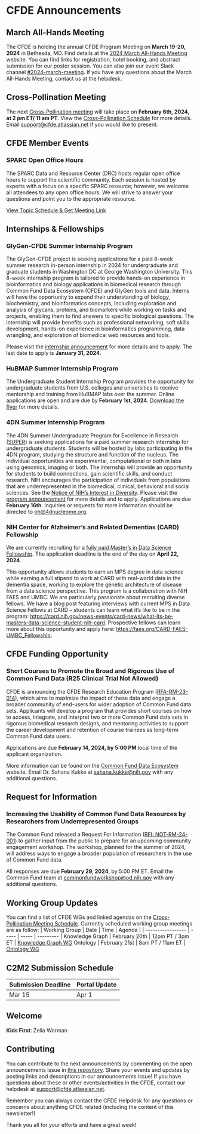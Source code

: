 # CFDE Announcements

## March All-Hands Meeting
The CFDE is holding the annual CFDE Program Meeting on **March 19-20, 2024** in Bethesda, MD. Find details at the [2024 March All-Hands Meeting](https://nih-cfde.github.io/2024-march-all-hands-meeting/) website. You can find links for registration, hotel booking, and abstract submission for our poster session. You can also join our event Slack channel [#2024-march-meeting](https://join.slack.com/share/enQtNjQ2NzI1ODAzMzI1NS04NjIyMTRmMDA1MWVjYzcwZGIwNWFhYTVkNDUxYjMyMTQzMWMxYjA2YjY1ODkyNWI0ZGUzNjhjNGViMWQ1MWM0). If you have any questions about the March All-Hands Meeting, contact us at the helpdesk.

## Cross-Pollination Meeting
The next [Cross-Pollination meeting](https://docs.google.com/document/d/1iHMcU895gDwjohK6rNlcK4Gzc6p91bVepN2xsjFps_I/edit?usp=sharing) will take place on **February 6th, 2024, at 2 pm ET/ 11 am PT**. View the [Cross-Pollination Schedule](https://docs.google.com/spreadsheets/d/1hQAeOLkivUZZnwZ_KxfGw3neezMaWbrPk9nnFiKfQGA/edit?usp=sharing) for more details. Email [support@cfde.atlassian.net](mailto:support@cfde.atlassian.net) if you would like to present.

## CFDE Member Events

### SPARC Open Office Hours
The SPARC Data and Resource Center (DRC) hosts regular open office hours to support the scientific community. Each session is hosted by experts with a focus on a specific SPARC resource; however, we welcome all attendees to any open office hours. We will strive to answer your questions and point you to the appropriate resource.

[View Topic Schedule & Get Meeting Link](https://docs.sparc.science/docs/sparc-drc-open-office-hours)

## Internships & Fellowships

### GlyGen-CFDE Summer Internship Program
The GlyGen-CFDE project is seeking applications for a paid 8-week summer research in-person internship in 2024 for undergraduate and graduate students in Washington DC at George Washington University. This 8-week internship program is tailored to provide hands-on experience in bioinformatics and biology applications in biomedical research through Common Fund Data Ecosystem (CFDE) and GlyGen tools and data. Interns will have the opportunity to expand their understanding of biology, biochemistry, and bioinformatics concepts, including exploration and analysis of glycans, proteins, and biomarkers while working on tasks and projects, enabling them to find answers to specific biological questions. The internship will provide benefits such as professional networking, soft skills development, hands-on experience in bioinformatics programming, data wrangling, and exploration of biomedical web resources and tools. 

Please visit the [internship announcement](https://wiki.glygen.org/index.php?title=GlyGen_Internships%2FGlyGen-CFDE_Summer_2024_Internship_Program_Announcement) for more details and to apply. The last date to apply is **January 31, 2024**.

### HuBMAP Summer Internship Program
The Undergraduate Student Internship Program provides the opportunity for undergraduate students from U.S. colleges and universities to receive mentorship and training from HuBMAP labs over the summer. Online applications are open and are due by **February 1st, 2024**. [Download the flyer](https://github.com/nih-cfde/announcements/files/13209400/HuBMAP.Internship.Flyer.pdf) for more details.

### 4DN Summer Internship Program
The 4DN Summer Undergraduate Program for Excellence in Research ([SUPER](https://www.4dnucleome.org/internship/)) is seeking applications for a paid summer research internship for undergraduate students. Students will be hosted by labs participating in the 4DN program, studying the structure and function of the nucleus. The individual opportunities are experimental, computational or both in labs using genomics, imaging or both. The internship will provide an opportunity for students to build connections, gain scientific skills, and conduct research. NIH encourages the participation of individuals from populations that are underrepresented in the biomedical, clinical, behavioral and social sciences. See the [Notice of NIH’s Interest in Diversity](https://grants.nih.gov/grants/guide/notice-files/NOT-OD-20-031.html). Please visit the [program announcement](https://www.4dnucleome.org/internship/) for more details and to apply. Applications are due **February 16th**. Inquiries or requests for more information should be directed to [oh@4dnucleome.org](mailto:oh@4dnucleome.org).

### NIH Center for Alzheimer’s and Related Dementias (CARD) Fellowship
We are currently recruiting for a [fully paid Master’s in Data Science Fellowship](https://card.nih.gov/job-training-opportunities/training-opportunities/data-science-masters). The application deadline is the end of the day on **April 22, 2024**.

This opportunity allows students to earn an MPS degree in data science while earning a full stipend to work at CARD with real-world data in the dementia space, working to explore the genetic architecture of disease from a data science perspective. This program is a collaboration with NIH FAES and UMBC. We are particularly passionate about recruiting diverse fellows.  We have a blog post featuring interviews with current MPS in Data Science Fellows at CARD – students can learn what it’s like to be in the program: https://card.nih.gov/news-events/card-news/what-its-be-masters-data-science-student-nih-card. Prospective fellows can learn more about this opportunity and apply here: https://faes.org/CARD-FAES-UMBC_Fellowship.

## CFDE Funding Opportunity
### **Short Courses to Promote the Broad and Rigorous Use of Common Fund Data (R25 Clinical Trial Not Allowed)**

CFDE is announcing the CFDE Research Education Program ([RFA-RM-23-014](https://grants.nih.gov/grants/guide/rfa-files/RFA-RM-23-014.html)), which aims to maximize the impact of these data and engage a broader community of end-users for wider adoption of Common Fund data sets. Applicants will develop a program that provides short courses on how to access, integrate, and interpret two or more Common Fund data sets in rigorous biomedical research designs, and mentoring activities to support the career development and retention of course trainees as long-term Common Fund data users. 

Applications are due **February 14, 2024, by 5:00 PM** local time of the applicant organization.   

More information can be found on the [Common Fund Data Ecosystem](https://commonfund.nih.gov/dataecosystem) website. Email Dr. Sahana Kukke at [sahana.kukke@nih.gov](mailto:sahana.kukke@nih.gov) with any additional questions.

## Request for Information
### Increasing the Usability of Common Fund Data Resources by Researchers from Underrepresented Groups 

The Common Fund released a Request For Information ([RFI: NOT-RM-24-001](https://go.nih.gov/CF-Data-Engagement)) to gather input from the public to prepare for an upcoming community engagement workshop. The workshop, planned for the summer of 2024, will address ways to engage a broader population of researchers in the use of Common Fund data. 

All responses are due  **February 29, 2024**,  by 5:00 PM ET. Email the Common Fund team at [commonfundworkshop@od.nih.gov](mailto:commonfundworkshop@od.nih.gov) with any additional questions.

## Working Group Updates
You can find a list of CFDE WGs and linked agendas on the [Cross-Pollination Meeting Schedule](https://docs.google.com/spreadsheets/d/1hQAeOLkivUZZnwZ_KxfGw3neezMaWbrPk9nnFiKfQGA/edit?usp=sharing). Currently scheduled working group meetings are as follow: 
| Working Group | Date | Time | Agenda |
| ----------------- | ----- | ----- | --------- | 
Knowledge Graph | February 20th | 12pm PT / 3pm ET | [Knowledge Graph WG](https://docs.google.com/document/d/1WvpkLxWPW0XxZsam6jEJeEUQr2sQ0EWC/edit?usp=sharing&ouid=111367545760360703840&rtpof=true&sd=true)
Ontology | February 21st  | 8am PT / 11am ET | [Ontology WG](https://docs.google.com/document/d/1VoHHBeWfol6XNJa3kzOnOFuTaIrcLYbqKYQcOnj1oh4/edit?usp=sharing)

## C2M2 Submission Schedule
| Submission Deadline | Portal Update |
| ---------------------- | -----------------|
Mar 15 | Apr 1

## Welcome
**Kids First**: Zelia Worman

## Contributing
You can contribute to the next announcements by commenting on the open announcements issue in [this repository](https://github.com/nih-cfde/announcements/issues). Share your events and updates by posting links and descriptions in our announcements issue! If you have questions about these or other events/activities in the CFDE, contact our helpdesk at [support@cfde.atlassian.net](mailto:support@cfde.atlassian.net).

Remember you can always contact the CFDE Helpdesk for any questions or concerns about anything CFDE related (including the content of this newsletter!)

Thank you all for your efforts and have a great week!
